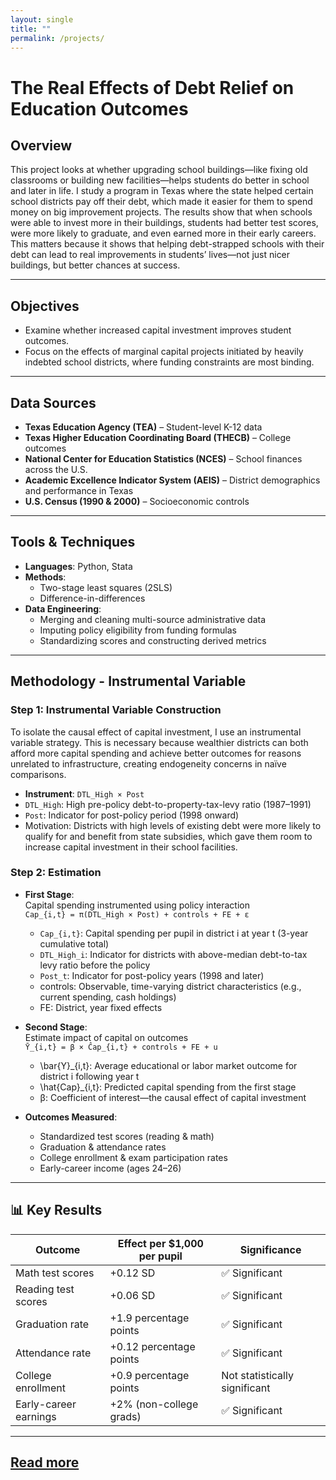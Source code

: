 ```yaml
---
layout: single
title: ""
permalink: /projects/
---
```

# The Real Effects of Debt Relief on Education Outcomes

## Overview
This project looks at whether upgrading school buildings—like fixing old classrooms or building new facilities—helps students do better in school and later in life. I study a program in Texas where the state helped certain school districts pay off their debt, which made it easier for them to spend money on big improvement projects. The results show that when schools were able to invest more in their buildings, students had better test scores, were more likely to graduate, and even earned more in their early careers. This matters because it shows that helping debt-strapped schools with their debt can lead to real improvements in students’ lives—not just nicer buildings, but better chances at success.

---

## Objectives
- Examine whether increased capital investment improves student outcomes.
- Focus on the effects of marginal capital projects initiated by heavily indebted school districts, where funding constraints are most binding.

---

## Data Sources

- **Texas Education Agency (TEA)** – Student-level K-12 data
- **Texas Higher Education Coordinating Board (THECB)** – College outcomes
- **National Center for Education Statistics (NCES)** – School finances across the U.S.
- **Academic Excellence Indicator System (AEIS)** – District demographics and performance in Texas
- **U.S. Census (1990 & 2000)** – Socioeconomic controls

---

## Tools & Techniques

- **Languages**: Python, Stata
- **Methods**:
  - Two-stage least squares (2SLS)
  - Difference-in-differences
- **Data Engineering**:
  - Merging and cleaning multi-source administrative data
  - Imputing policy eligibility from funding formulas
  - Standardizing scores and constructing derived metrics

---

## Methodology - Instrumental Variable

### Step 1: Instrumental Variable Construction
To isolate the causal effect of capital investment, I use an instrumental variable strategy. This is necessary because wealthier districts can both afford more capital spending and achieve better outcomes for reasons unrelated to infrastructure, creating endogeneity concerns in naïve comparisons.

- **Instrument**: `DTL_High × Post`
- `DTL_High`: High pre-policy debt-to-property-tax-levy ratio (1987–1991)
- `Post`: Indicator for post-policy period (1998 onward)
- Motivation: Districts with high levels of existing debt were more likely to qualify for and benefit from state subsidies, which gave them room to increase capital investment in their school facilities.

### Step 2: Estimation

- **First Stage**:  
  Capital spending instrumented using policy interaction  
  `Cap_{i,t} = π(DTL_High × Post) + controls + FE + ε`
  - `Cap_{i,t}`: Capital spending per pupil in district i at year t (3-year cumulative total)
  - `DTL_High_i`: Indicator for districts with above-median debt-to-tax levy ratio before the policy
  - `Post_t`: Indicator for post-policy years (1998 and later)
  - controls: Observable, time-varying district characteristics (e.g., current spending, cash holdings)
  - FE: District, year fixed effects
  
- **Second Stage**:  
  Estimate impact of capital on outcomes  
  `Ȳ_{i,t} = β × Ĉap_{i,t} + controls + FE + u`
  - \bar{Y}_{i,t}: Average educational or labor market outcome for district i following year t
  - \hat{Cap}_{i,t}: Predicted capital spending from the first stage
  - β: Coefficient of interest—the causal effect of capital investment

- **Outcomes Measured**:
  - Standardized test scores (reading & math)
  - Graduation & attendance rates
  - College enrollment & exam participation rates
  - Early-career income (ages 24–26)

---

## 📊 Key Results

| Outcome | Effect per $1,000 per pupil | Significance |
|--------|-----------------------------|--------------|
| Math test scores | +0.12 SD | ✅ Significant |
| Reading test scores | +0.06 SD | ✅ Significant |
| Graduation rate | +1.9 percentage points | ✅ Significant |
| Attendance rate | +0.12 percentage points | ✅ Significant |
| College enrollment | +0.9 percentage points | Not statistically significant |
| Early-career earnings | +2% (non-college grads) | ✅ Significant |

---

## [Read more](https://thomas-s-lee.github.io/files/JMP.pdf)

